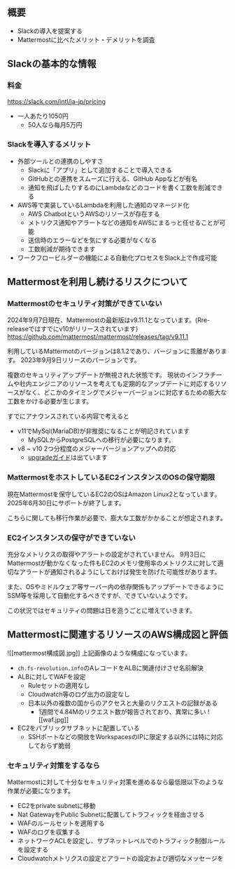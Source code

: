 ## 概要
- Slackの導入を提案する
- Mattermostに比べたメリット・デメリットを調査

## Slackの基本的な情報
### 料金
https://slack.com/intl/ja-jp/pricing
- 一人あたり1050円
	- 50人なら毎月5万円
### Slackを導入するメリット
- 外部ツールとの連携のしやすさ
	- Slackに「アプリ」として追加することで導入できる
	- GitHubとの連携をスムーズに行える、GitHub Appなどが有名
	- 通知を飛ばしたりするのにLambdaなどのコードを書く工数を削減できる
- AWS等で実装しているLambdaを利用した通知のマネージド化
	- AWS ChatbotというAWSのリソースが存在する
	- メトリクス通知やアラートなどの通知をAWSにまるっと任せることが可能
	- 送信時のエラーなどを気にする必要がなくなる
	- 工数削減が期待できます
- ワークフロービルダーの機能による自動化プロセスをSlack上で作成可能

## Mattermostを利用し続けるリスクについて
### Mattermostのセキュリティ対策ができていない
2024年9月7日現在、Mattermostの最新版はv9.11.1となっています。(Rre-releaseではすでにv10がリリースされています)
https://github.com/mattermost/mattermost/releases/tag/v9.11.1

利用しているMattermotのバージョンは8.1.2であり、バージョンに乖離があります。
2023年9月9日リリースのバージョンです。

複数のセキュリティアップデートが無視された状態です。
現状のインフラチームや社内エンジニアのリソースを考えても定期的なアップデートに対応するリソースがなく、どこかのタイミングでメジャーバージョンに対応するための膨大な工数をかける必要が生じます。

すでにアナウンスされている内容で考えると
- v11でMySql(MariaDB)が非推奨になることが明記されています
	- MySQLからPostgreSQLへの移行が必要になります。
- v8 ~ v10 2つ分程度のメジャーバージョンアップへの対応
	- [upgradeガイド](https://docs.mattermost.com/upgrade/upgrading-mattermost-server.html)は出ています

### MattermostをホストしているEC2インスタンスのOSの保守期限
現在Mattermostを保守しているEC2のOSはAmazon Linux2となっています。
2025年6月30日にサポートが終了します。

こちらに関しても移行作業が必要で、膨大な工数がかかることが想定されます。


### EC2インスタンスの保守ができていない
充分なメトリクスの取得やアラートの設定がされていません。
9月3日にMattermostが動かなくなった件もEC2のメモリ使用率のメトリクスに対して適切なアラートが通知されるようにしておけば発生を防げた可能性があります。

また、OSやミドルウェア等サーバー内の依存関係もアップデートできるようにSSM等を採用して自動化するべきですが、できていないようです。

この状況ではセキュリティの問題は日を追うごとに増えていきます。


## Mattermostに関連するリソースのAWS構成図と評価
![[mattermost構成図.jpg]]
上記画像のような構成になっています。
- `ch.fs-revolution.info`のAレコードをALBに関連付けさせ名前解決
- ALBに対してWAFを設定
	- Ruleセットの適用なし
	- Cloudwatch等のログ出力の設定なし
	- 日本以外の複数の国からのアクセスと大量のリクエストの記録がある
		- 1週間で4.84Mのリクエスト数が報告されており、異常に多い
![[waf.jpg]]
- EC2をパブリックサブネットに配置している
	- SSHポートなどの開放をWorkspacesのIPに限定する以外には特に対応しておらず脆弱

### セキュリティ対策をするなら
Mattermostに対して十分なセキュリティ対策を進めるなら最低限以下のような作業が必要になります。
- EC2をprivate subnetに移動
- Nat GatewayをPublic Subnetに配置してトラフィックを経由させる
- WAFのルールセットを適用する
- WAFのログを収集する
- ネットワークACLを設定し、サブネットレベルでのトラフィック制御ルールを設定する
- Cloudwatchメトリクスの設定とアラートの設定および適切なメッセージを
